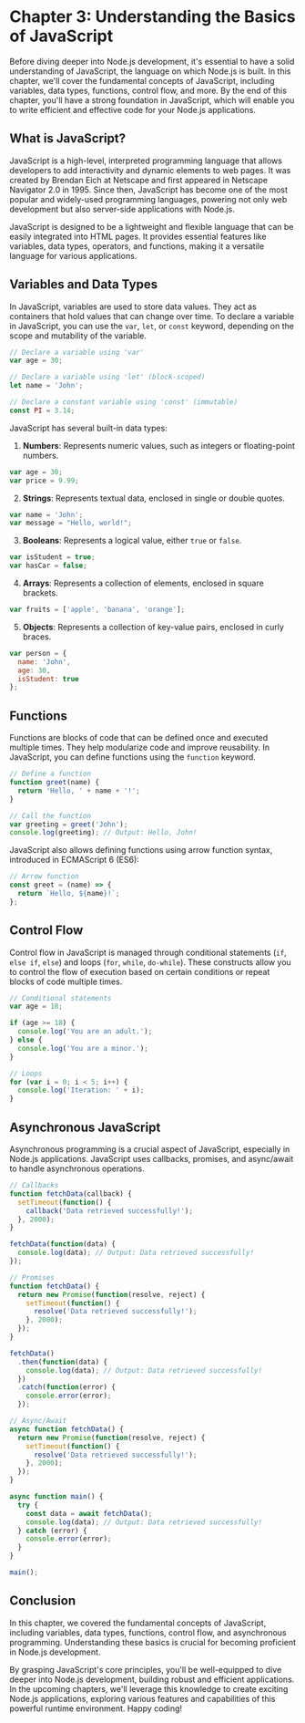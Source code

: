 # Chapter 3: Understanding the Basics of JavaScript

Before diving deeper into Node.js development, it's essential to have a solid understanding of JavaScript, the language on which Node.js is built. In this chapter, we'll cover the fundamental concepts of JavaScript, including variables, data types, functions, control flow, and more. By the end of this chapter, you'll have a strong foundation in JavaScript, which will enable you to write efficient and effective code for your Node.js applications.

## What is JavaScript?

JavaScript is a high-level, interpreted programming language that allows developers to add interactivity and dynamic elements to web pages. It was created by Brendan Eich at Netscape and first appeared in Netscape Navigator 2.0 in 1995. Since then, JavaScript has become one of the most popular and widely-used programming languages, powering not only web development but also server-side applications with Node.js.

JavaScript is designed to be a lightweight and flexible language that can be easily integrated into HTML pages. It provides essential features like variables, data types, operators, and functions, making it a versatile language for various applications.

## Variables and Data Types

In JavaScript, variables are used to store data values. They act as containers that hold values that can change over time. To declare a variable in JavaScript, you can use the `var`, `let`, or `const` keyword, depending on the scope and mutability of the variable.

```javascript
// Declare a variable using 'var'
var age = 30;

// Declare a variable using 'let' (block-scoped)
let name = 'John';

// Declare a constant variable using 'const' (immutable)
const PI = 3.14;
```

JavaScript has several built-in data types:

1. **Numbers**: Represents numeric values, such as integers or floating-point numbers.

```javascript
var age = 30;
var price = 9.99;
```

2. **Strings**: Represents textual data, enclosed in single or double quotes.

```javascript
var name = 'John';
var message = "Hello, world!";
```

3. **Booleans**: Represents a logical value, either `true` or `false`.

```javascript
var isStudent = true;
var hasCar = false;
```

4. **Arrays**: Represents a collection of elements, enclosed in square brackets.

```javascript
var fruits = ['apple', 'banana', 'orange'];
```

5. **Objects**: Represents a collection of key-value pairs, enclosed in curly braces.

```javascript
var person = {
  name: 'John',
  age: 30,
  isStudent: true
};
```

## Functions

Functions are blocks of code that can be defined once and executed multiple times. They help modularize code and improve reusability. In JavaScript, you can define functions using the `function` keyword.

```javascript
// Define a function
function greet(name) {
  return 'Hello, ' + name + '!';
}

// Call the function
var greeting = greet('John');
console.log(greeting); // Output: Hello, John!
```

JavaScript also allows defining functions using arrow function syntax, introduced in ECMAScript 6 (ES6):

```javascript
// Arrow function
const greet = (name) => {
  return `Hello, ${name}!`;
};
```

## Control Flow

Control flow in JavaScript is managed through conditional statements (`if`, `else if`, `else`) and loops (`for`, `while`, `do-while`). These constructs allow you to control the flow of execution based on certain conditions or repeat blocks of code multiple times.

```javascript
// Conditional statements
var age = 18;

if (age >= 18) {
  console.log('You are an adult.');
} else {
  console.log('You are a minor.');
}
```

```javascript
// Loops
for (var i = 0; i < 5; i++) {
  console.log('Iteration: ' + i);
}
```

## Asynchronous JavaScript

Asynchronous programming is a crucial aspect of JavaScript, especially in Node.js applications. JavaScript uses callbacks, promises, and async/await to handle asynchronous operations.

```javascript
// Callbacks
function fetchData(callback) {
  setTimeout(function() {
    callback('Data retrieved successfully!');
  }, 2000);
}

fetchData(function(data) {
  console.log(data); // Output: Data retrieved successfully!
});
```

```javascript
// Promises
function fetchData() {
  return new Promise(function(resolve, reject) {
    setTimeout(function() {
      resolve('Data retrieved successfully!');
    }, 2000);
  });
}

fetchData()
  .then(function(data) {
    console.log(data); // Output: Data retrieved successfully!
  })
  .catch(function(error) {
    console.error(error);
  });
```

```javascript
// Async/Await
async function fetchData() {
  return new Promise(function(resolve, reject) {
    setTimeout(function() {
      resolve('Data retrieved successfully!');
    }, 2000);
  });
}

async function main() {
  try {
    const data = await fetchData();
    console.log(data); // Output: Data retrieved successfully!
  } catch (error) {
    console.error(error);
  }
}

main();
```

## Conclusion

In this chapter, we covered the fundamental concepts of JavaScript, including variables, data types, functions, control flow, and asynchronous programming. Understanding these basics is crucial for becoming proficient in Node.js development.

By grasping JavaScript's core principles, you'll be well-equipped to dive deeper into Node.js development, building robust and efficient applications. In the upcoming chapters, we'll leverage this knowledge to create exciting Node.js applications, exploring various features and capabilities of this powerful runtime environment. Happy coding!